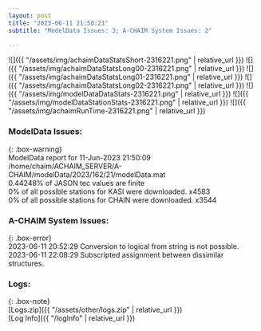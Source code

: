 ```yaml
---
layout: post
title: "2023-06-11 21:50:21"
subtitle: "ModelData Issues: 3; A-CHAIM System Issues: 2"

---
```


![]({{ "/assets/img/achaimDataStatsShort-2316221.png" | relative_url }})
![]({{ "/assets/img/achaimDataStatsLong00-2316221.png" | relative_url }})
![]({{ "/assets/img/achaimDataStatsLong01-2316221.png" | relative_url }})
![]({{ "/assets/img/achaimDataStatsLong02-2316221.png" | relative_url }})
![]({{ "/assets/img/modelDataDataStats-2316221.png" | relative_url }})
![]({{ "/assets/img/modelDataStationStats-2316221.png" | relative_url }})
![]({{ "/assets/img/achaimRunTime-2316221.png" | relative_url }})


### ModelData Issues:  
  
{: .box-warning}  
 ModelData report for 11-Jun-2023 21:50:09   
 /home/chaim/ACHAIM_SERVER/A-CHAIM/modelData/2023/162/21/modelData.mat   
 0.44248% of JASON tec values are finite   
 0% of all possible stations for KASI were downloaded. x4583   
 0% of all possible stations for CHAIN were downloaded. x3544   
  
### A-CHAIM System Issues:  
  
{: .box-error}  
2023-06-11 20:52:29 Conversion to logical from string is not possible.  
2023-06-11 22:08:29 Subscripted assignment between dissimilar structures.  

### Logs:  
  
{: .box-note}  
[Logs.zip]({{ "/assets/other/logs.zip" | relative_url }})  
[Log Info]({{ "/logInfo" | relative_url }})  
